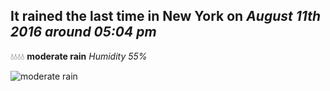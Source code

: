 ## It rained the last time in New York on *August 11th 2016 around 05:04 pm*
💧💧💧💧  **moderate rain** *Humidity 55%*

![moderate rain](http://openweathermap.org/img/w/10d.png)
